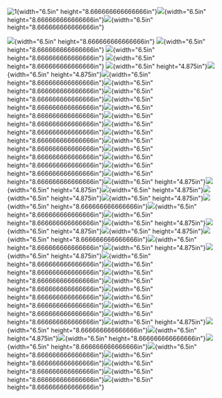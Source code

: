 ![1](Doc1_Page_1.jpg){width="6.5in" height="8.666666666666666in"}![](Doc1_Page_2.jpg){width="6.5in" height="8.666666666666666in"}![](Doc1_Page_3.jpg){width="6.5in" height="8.666666666666666in"}

![](Doc1_Page_4.jpg){width="6.5in" height="8.666666666666666in"}
![](Doc1_Page_5.jpg){width="6.5in" height="8.666666666666666in"}
![](Doc1_Page_6.jpg){width="6.5in" height="8.666666666666666in"}
![](Doc1_Page_7.jpg){width="6.5in" height="8.666666666666666in"}
![](Doc1_Page_8.jpg){width="6.5in" height="4.875in"}![](Doc1_Page_9.jpg){width="6.5in" height="4.875in"}![](Doc1_Page_10.jpg){width="6.5in" height="8.666666666666666in"}![](Doc1_Page_11.jpg){width="6.5in" height="8.666666666666666in"}![](Doc1_Page_12.jpg){width="6.5in" height="8.666666666666666in"}![](Doc1_Page_13.jpg){width="6.5in" height="8.666666666666666in"}![](Doc1_Page_14.jpg){width="6.5in" height="8.666666666666666in"}![](Doc1_Page_15.jpg){width="6.5in" height="8.666666666666666in"}![](Doc1_Page_16.jpg){width="6.5in" height="8.666666666666666in"}![](Doc1_Page_17.jpg){width="6.5in" height="8.666666666666666in"}![](Doc1_Page_18.jpg){width="6.5in" height="8.666666666666666in"}![](Doc1_Page_19.jpg){width="6.5in" height="8.666666666666666in"}![](Doc1_Page_20.jpg){width="6.5in" height="8.666666666666666in"}![](Doc1_Page_21.jpg){width="6.5in" height="8.666666666666666in"}![](Doc1_Page_22.jpg){width="6.5in" height="8.666666666666666in"}![](Doc1_Page_23.jpg){width="6.5in" height="4.875in"}![](Doc1_Page_24.jpg){width="6.5in" height="4.875in"}![](Doc1_Page_25.jpg){width="6.5in" height="4.875in"}![](Doc1_Page_26.jpg){width="6.5in" height="4.875in"}![](Doc1_Page_27.jpg){width="6.5in" height="4.875in"}![](Doc1_Page_28.jpg){width="6.5in" height="8.666666666666666in"}![](Doc1_Page_29.jpg){width="6.5in" height="8.666666666666666in"}![](Doc1_Page_30.jpg){width="6.5in" height="8.666666666666666in"}![](Doc1_Page_31.jpg){width="6.5in" height="4.875in"}![](Doc1_Page_32.jpg){width="6.5in" height="4.875in"}![](Doc1_Page_33.jpg){width="6.5in" height="4.875in"}![](Doc1_Page_34.jpg){width="6.5in" height="8.666666666666666in"}![](Doc1_Page_35.jpg){width="6.5in" height="8.666666666666666in"}![](Doc1_Page_36.jpg){width="6.5in" height="4.875in"}![](Doc1_Page_37.jpg){width="6.5in" height="4.875in"}![](Doc1_Page_38.jpg){width="6.5in" height="8.666666666666666in"}![](Doc1_Page_39.jpg){width="6.5in" height="8.666666666666666in"}![](Doc1_Page_40.jpg){width="6.5in" height="8.666666666666666in"}![](Doc1_Page_41.jpg){width="6.5in" height="8.666666666666666in"}![](Doc1_Page_42.jpg){width="6.5in" height="8.666666666666666in"}![](Doc1_Page_43.jpg){width="6.5in" height="8.666666666666666in"}![](Doc1_Page_44.jpg){width="6.5in" height="8.666666666666666in"}![](Doc1_Page_45.jpg){width="6.5in" height="8.666666666666666in"}![](Doc1_Page_46.jpg){width="6.5in" height="4.875in"}![](Doc1_Page_47.jpg){width="6.5in" height="8.666666666666666in"}![](Doc1_Page_48.jpg){width="6.5in" height="4.875in"}![](Doc1_Page_49.jpg){width="6.5in" height="8.666666666666666in"}![](Doc1_Page_50.jpg){width="6.5in" height="8.666666666666666in"}![](Doc1_Page_51.jpg){width="6.5in" height="8.666666666666666in"}![](Doc1_Page_52.jpg){width="6.5in" height="8.666666666666666in"}![](Doc1_Page_53.jpg){width="6.5in" height="8.666666666666666in"}![](Doc1_Page_54.jpg){width="6.5in" height="8.666666666666666in"}![](Doc1_Page_55.jpg){width="6.5in" height="8.666666666666666in"}